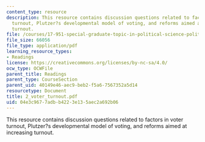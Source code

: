 ```yaml
---
content_type: resource
description: This resource contains discussion questions related to factors in voter
  turnout, Plutzer?s developmental model of voting, and reforms aimed at increasing
  turnout.
file: /courses/17-951-special-graduate-topic-in-political-science-political-behavior-fall-2005/04e3c9677adbb4223e135aec2a692b06_2_voter_turnout.pdf
file_size: 66056
file_type: application/pdf
learning_resource_types:
- Readings
license: https://creativecommons.org/licenses/by-nc-sa/4.0/
ocw_type: OCWFile
parent_title: Readings
parent_type: CourseSection
parent_uid: 40149e46-aec9-beb2-f5a6-7567352a5d14
resourcetype: Document
title: 2_voter_turnout.pdf
uid: 04e3c967-7adb-b422-3e13-5aec2a692b06
---
```

This resource contains discussion questions related to factors in voter turnout, Plutzer?s developmental model of voting, and reforms aimed at increasing turnout.